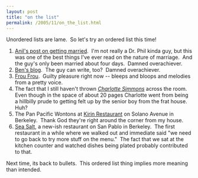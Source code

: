 ```yaml
---
layout: post
title: "on the list"
permalink: /2005/11/on_the_list.html
---
```

Unordered lists are lame.  So let's try an ordered list this time!

1.  [Anil's post on getting married](http://www.dashes.com/anil/2005/10/31/we_got_married).  I'm not really a Dr. Phil kinda guy, but this was one of the best things I've ever read on the nature of marriage.  And the guy's only been married about four days.  Damned overachiever.
2.  [Ben's blog](http://btrott.typepad.com/).  The guy can write, too?  Damned overachiever.
3.  [Frou Frou](http://www.amazon.com/exec/obidos/tg/detail/-/B00006EXLQ/statingtheobviou).  Guilty pleasure right now -- bleeps and bloops and melodies from a pretty voice.
4.  The fact that I still haven't thrown _[Charlotte Simmons](http://www.amazon.com/gp/product/0312424442/statingtheobviou)_ across the room. Even though in the space of about 20 pages Charlotte went from being a hillbilly prude to getting felt up by the senior boy from the frat house.  Huh?
5.  The Pan Pacific Wontons at [Kirin Restaurant](http://eastbay.citysearch.com/profile/1032418/) on Solano Avenue in Berkeley.  Thank God they're right around the corner from my house.
6.  [Sea Salt](http://www.seasaltrestaurant.com/), a new-ish restaurant on San Pablo in Berkeley.  The first restaurant in a while where we walked out and immediate said "we need to go back to try more stuff on the menu."  The fact that we sat at the kitchen counter and watched dishes being plated probably contributed to that.

Next time, its back to bullets.  This ordered list thing implies more meaning than intended.